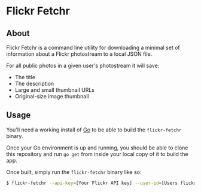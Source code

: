 # Flickr Fetchr

## About

Flickr Fetchr is a command line utility for downloading a minimal set of information about a Flickr photostream to a local JSON file.

For all public photos in a given user's photostream it will save:

- The title
- The description
- Large and small thumbnail URLs
- Original-size image thumbnail

## Usage

You'll need a working install of [Go][1] to be able to build the `flickr-fetchr` binary.

Once your Go environment is up and running, you should be able to clone this repository and run `go get` from inside your local copy of it to build the app.

Once built, simply run the `flickr-fetchr` binary like so:

```sh
$ flickr-fetchr --api-key=[Your Flickr API key] --user-id=[Users flickr ID] --output-file=[Path to save to]
```

[1]: https://golang.org/